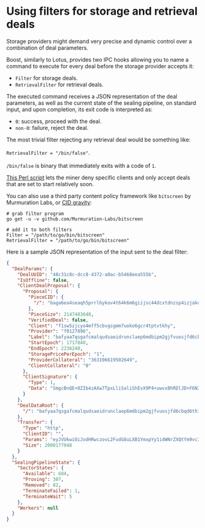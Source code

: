 # Using filters for storage and retrieval deals

Storage providers might demand very precise and dynamic control over a combination of deal parameters.

Boost, similarly to Lotus, provides two IPC hooks allowing you to name a command to execute for every deal before the storage provider accepts it:

* `Filter` for storage deals.
* `RetrievalFilter` for retrieval deals.

The executed command receives a JSON representation of the deal parameters, as well as the current state of the sealing pipeline, on standard input, and upon completion, its exit code is interpreted as:

* `0`: success, proceed with the deal.
* `non-0`: failure, reject the deal.

The most trivial filter rejecting any retrieval deal would be something like:\
\
`RetrievalFilter = "/bin/false"`.\
\
`/bin/false` is binary that immediately exits with a code of `1`.

[This Perl script](https://gist.github.com/ribasushi/53b7383aeb6e6f9b030210f4d64351d5/9bd6e898f94d20b50e7c7586dc8b8f3a45dab07c#file-dealfilter-pl) lets the miner deny specific clients and only accept deals that are set to start relatively soon.

You can also use a third party content policy framework like `bitscreen` by Murmuration Labs, or [CID gravity](https://cidgravity.com):

```shell
# grab filter program
go get -u -v github.com/Murmuration-Labs/bitscreen

# add it to both filters
Filter = "/path/to/go/bin/bitscreen"
RetrievalFilter = "/path/to/go/bin/bitscreen"
```

Here is a sample JSON representation of the input sent to the deal filter:

```json
{
  "DealParams": {
    "DealUUID": "48c31c8c-dcc8-4372-a0ac-b5468eea555b",
    "IsOffline": false,
    "ClientDealProposal": {
      "Proposal": {
        "PieceCID": {
          "/": "baga6ea4seaqh5prrl6ykov4t64k6m6giijsc44dcxtdnzsp4izjakqhs7twauiq"
        },
        "PieceSize": 2147483648,
        "VerifiedDeal": false,
        "Client": "f1sw5zjcyo4mff5cbvgsgmm7uoko6gcr4tptvtkhy",
        "Provider": "f0127896",
        "Label": "bafyaa7qsgafcmalqudsaeidrunclaep6mdbipm2gjfvuosjfd6cbqd6th7bshy5hi5npxe727yjaagelucbyabasgafcmalqudsaeieapsxspo2i36no36n7yitswsxdazvziwvgj4vbp2scuxasrc6n4ejaage3r7m3saykcqeaegeavdllsbzaqcaibaaeecakrvvzam",
        "StartEpoch": 1717840,
        "EndEpoch": 2236240,
        "StoragePricePerEpoch": "1",
        "ProviderCollateral": "363196619502649",
        "ClientCollateral": "0"
      },
      "ClientSignature": {
        "Type": 1,
        "Data": "SmgcBnQE+0ZIb4zAXw7TpxLliSaliShEvX9P4+uwvxBhRDlJD+F6N3NFoNrA2y5bTeWF5aWWuL93w+SSmXFkoAA="
      }
    },
    "DealDataRoot": {
      "/": "bafyaa7qsgafcmalqudsaeidrunclaep6mdbipm2gjfvuosjfd6cbqd6th7bshy5hi5npxe727yjaagelucbyabasgafcmalqudsaeieapsxspo2i36no36n7yitswsxdazvziwvgj4vbp2scuxasrc6n4ejaage3r7m3saykcqeaegeavdllsbzaqcaibaaeecakrvvzam"
    },
    "Transfer": {
      "Type": "http",
      "ClientID": "",
      "Params": "eyJVUkwiOiJodHRwczovL2FudG8uLXB1YmxpYy1idWNrZXQtYm9vc3QuczMuZXUtY2VudHJhbC0xLmFtYXpvbmF3cy5jb20vcmFuZGZpbGVfMkdCXzAuY2FyIiwiSGVhZGVycyI6bnVsbH0=",
      "Size": 2000177948
    }
  },
  "SealingPipelineState": {
    "SectorStates": {
      "Available": 684,
      "Proving": 307,
      "Removed": 82,
      "TerminateFailed": 1,
      "TerminateWait": 5
    },
    "Workers": null
  }
}
```
